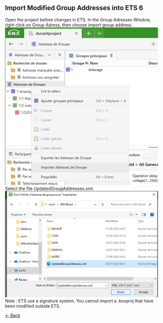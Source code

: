 ## Import Modified Group Addresses into ETS 6
Open the project before changes in ETS. In the Group Adresses Window, right click on Group Adress, then choose import group address.  
![import](pictures/3.PNG)   
Select the file UpdatedGroupAddresses.xml.  
![open](pictures/4.PNG)  
Note : ETS use a signature system. You cannot import a .knxproj that have been modified outside ETS.  

[← Back](../README-EN.md)
